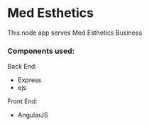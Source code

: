 # Med Esthetics
This node app serves Med Esthetics Business



### Components used:
Back End:

* Express  	
* ejs  

Front End:

* AngularJS
